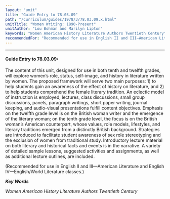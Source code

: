 ```yaml
---
layout: "unit"
title: "Guide Entry to 78.03.09"
path: "/curriculum/guides/1978/3/78.03.09.x.html"
unitTitle: "Women Writing: 1890-Present"
unitAuthor: "Lou Bohman and Marilyn Lipton"
keywords: "Women American History Literature Authors Twentieth Century"
recommendedFor: "Recommended for use in English II and III—American Literature and English IV—English/World Literature classes."
---
```

<body>
<hr/>
<h4>
Guide Entry to 78.03.09:
</h4>
The content of this unit, designed for use in both tenth and twelfth grades, will explore women’s role, status, self-image, and history in literature written by women.  The proposed framework will serve two main purposes: 1) to help students gain an awareness of the effect of history on literature, and 2) to help students comprehend the female literary tradition.  An eclectic model of instruction is employed, lectures, class discussions, small group discussions, panels, paragraph writings, short paper writing, journal keeping, and audio-visual presentations fulfill content objectives.  Emphasis on the twelfth grade level is on the British woman writer and the emergence of the literary woman; on the tenth grade level, the focus is on the British woman’s American counterpart, whose values, role models, lifestyles, and literary traditions emerged from a distinctly British background.  Strategies are introduced to facilitate student awareness of sex role stereotyping and the exclusion of women from traditional study.  Introductory lecture material on both literary and historical facts and events is in the narrative.  A variety of detailed sample lessons, suggested activities and assignments, as well as additional lecture outlines, are included.
<p>
(Recommended for use in English II and III—American Literature and English IV—English/World Literature classes.)
</p>
<p>
<b>
<i>
Key Words
</i>
</b>
<br/>
</p>
<p>
<i>
Women American History Literature Authors Twentieth Century
</i>
</p>
</body>